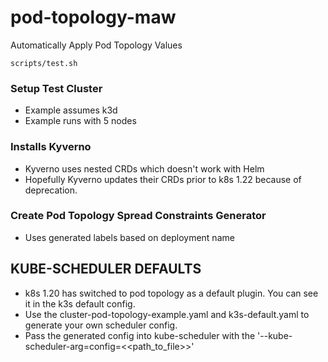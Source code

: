 # pod-topology-maw
Automatically Apply Pod Topology Values

```Install Mutating Admission Webhook
scripts/test.sh
```

### Setup Test Cluster

- Example assumes k3d
- Example runs with 5 nodes

### Installs Kyverno

- Kyverno uses nested CRDs which doesn't work with Helm
- Hopefully Kyverno updates their CRDs prior to k8s 1.22 because of deprecation.

### Create Pod Topology Spread Constraints Generator

- Uses generated labels based on deployment name

## KUBE-SCHEDULER DEFAULTS

- k8s 1.20 has switched to pod topology as a default plugin. You can see it in the k3s default config.
- Use the cluster-pod-topology-example.yaml and k3s-default.yaml to generate your own scheduler config.
- Pass the generated config into kube-scheduler with the '--kube-scheduler-arg=config=<<path_to_file>>'

